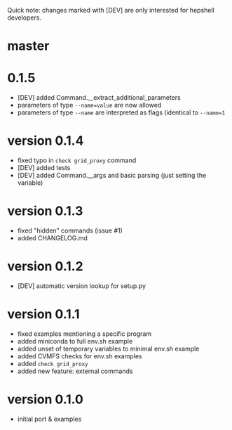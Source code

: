 Quick note: changes marked with [DEV] are only interested for hepshell developers.

# master

# 0.1.5
 - [DEV] added Command.__extract_additional_parameters
 - parameters of type `--name=value` are now allowed
 - parameters of type `--name` are interpreted as flags (identical to `--name=1`
 
# version 0.1.4
 - fixed typo in `check grid_proxy` command
 - [DEV] added tests
 - [DEV] added Command.__args and basic parsing (just setting the variable)

# version 0.1.3
 - fixed "hidden" commands (issue #1)
 - added CHANGELOG.md

# version 0.1.2
 - [DEV] automatic version lookup for setup.py
 
# version 0.1.1
 - fixed examples mentioning a specific program
 - added miniconda to full env.sh example
 - added unset of temporary variables to minimal env.sh example
 - added CVMFS checks for env.sh examples
 - added `check grid_proxy`
 - added new feature: external commands
 
# version 0.1.0
 - initial port & examples
 